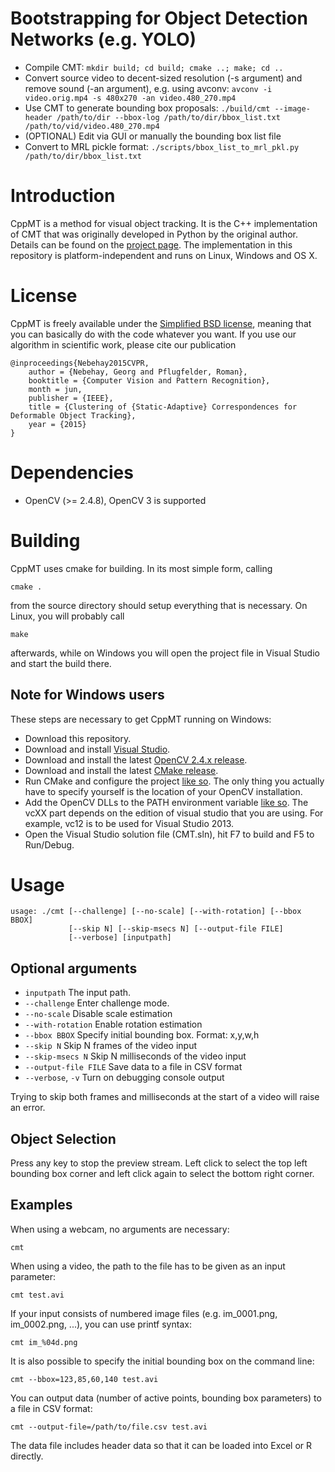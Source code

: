# Bootstrapping for Object Detection Networks (e.g. YOLO)

* Compile CMT: `mkdir build; cd build; cmake ..; make; cd ..`
* Convert source video to decent-sized resolution (-s argument) and remove sound (-an argument), e.g. using avconv: `avconv -i video.orig.mp4 -s 480x270 -an video.480_270.mp4`
* Use CMT to generate bounding box proposals: `./build/cmt --image-header /path/to/dir --bbox-log /path/to/dir/bbox_list.txt /path/to/vid/video.480_270.mp4`
* (OPTIONAL) Edit via GUI or manually the bounding box list file
* Convert to MRL pickle format: `./scripts/bbox_list_to_mrl_pkl.py /path/to/dir/bbox_list.txt`

# Introduction
CppMT is a method for visual object tracking.
It is the C++ implementation of CMT that was originally developed in Python by the original author.
Details can be found on the [project page](http://www.gnebehay.com/cmt).
The implementation in this repository is platform-independent and runs
on Linux, Windows and OS X.

# License
CppMT is freely available under the [Simplified BSD license][1],
meaning that you can basically do with the code whatever you want.
If you use our algorithm in scientific work, please cite our publication
```
@inproceedings{Nebehay2015CVPR,
    author = {Nebehay, Georg and Pflugfelder, Roman},
    booktitle = {Computer Vision and Pattern Recognition},
    month = jun,
    publisher = {IEEE},
    title = {Clustering of {Static-Adaptive} Correspondences for Deformable Object Tracking},
    year = {2015}
}
```

# Dependencies
* OpenCV (>= 2.4.8), OpenCV 3 is supported

# Building
CppMT uses cmake for building.
In its most simple form, calling
```
cmake .
```
from the source directory should setup everything that is necessary.
On Linux, you will probably call
```
make
```
afterwards, while on Windows you will open the project file in Visual Studio and start the build there.

## Note for Windows users
These steps are necessary to get CppMT running on Windows:
* Download this repository.
* Download and install
[Visual Studio](https://www.visualstudio.com/en-us/downloads/download-visual-studio-vs.aspx).
* Download and install the latest [OpenCV 2.4.x release](http://opencv.org/downloads.html).
* Download and install the latest [CMake release](http://www.cmake.org/download/).
* Run CMake and configure the project [like so](http://www.gnebehay.com/cmt/cmake.png).
The only thing you actually have to specify yourself is the location of your OpenCV installation.
* Add the OpenCV DLLs to the PATH environment variable [like so](http://www.gnebehay.com/cmt/path.png).
The vcXX part depends on the edition of visual studio that you are using.
For example, vc12 is to be used for Visual Studio 2013.
* Open the Visual Studio solution file (CMT.sln), hit F7 to build and F5 to Run/Debug.

# Usage
```
usage: ./cmt [--challenge] [--no-scale] [--with-rotation] [--bbox BBOX]
             [--skip N] [--skip-msecs N] [--output-file FILE]
             [--verbose] [inputpath]
```
## Optional arguments
* `inputpath` The input path.
* `--challenge` Enter challenge mode.
* `--no-scale` Disable scale estimation
* `--with-rotation` Enable rotation estimation
* `--bbox BBOX` Specify initial bounding box. Format: x,y,w,h
* `--skip N` Skip N frames of the video input
* `--skip-msecs N` Skip N milliseconds of the video input
* `--output-file FILE` Save data to a file in CSV format
* `--verbose`, `-v` Turn on debugging console output

Trying to skip both frames and milliseconds at the start of a video will raise
an error.

## Object Selection
Press any key to stop the preview stream. Left click to select the
top left bounding box corner and left click again to select the bottom right corner.

## Examples
When using a webcam, no arguments are necessary:
```
cmt
```
When using a video, the path to the file has to be given as an input parameter:
```
cmt test.avi
```
If your input consists of numbered image files (e.g. im_0001.png, im_0002.png, ...), you can use printf syntax:
```
cmt im_%04d.png
```

It is also possible to specify the initial bounding box on the command line:
```
cmt --bbox=123,85,60,140 test.avi
```

You can output data (number of active points, bounding box parameters) to a
file in CSV format:
```
cmt --output-file=/path/to/file.csv test.avi
```
The data file includes header data so that it can be loaded into Excel or R
directly.

[1]: http://en.wikipedia.org/wiki/BSD_licenses#2-clause_license_.28.22Simplified_BSD_License.22_or_.22FreeBSD_License.22.29
